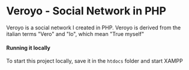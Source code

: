 # Veroyo - Social Network in PHP
Veroyo is a social network I created in PHP.
Veroyo is derived from the italian terms "Vero" and "Io", which mean "True myself"

#### Running it locally
To start this project locally, save it in the `htdocs` folder and start XAMPP
